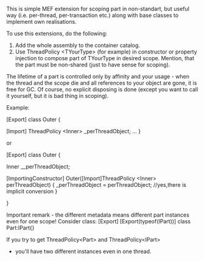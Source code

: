This is simple MEF extension for scoping part in non-standart, but useful way (i.e. per-thread, per-transaction etc.) along with base classes to implement own realisations.

To use this extensions, do the following:
1. Add the whole assembly to the container catalog.
2. Use ThreadPolicy &lt;TYourType&gt; (for example) in constructor or property injection to compose part of TYourType in desired scope.
   Mention, that the part must be non-shared (just to have sense for scoping).

The lifetime of a part is controlled only by affinity and your usage - when the thread and the scope die and all references to your object are gone, 
it is free for GC. Of course, no explicit disposing is done (except you want to call it yourself, but it is bad thing in scoping).

Example:

[Export]
class Outer
{

  [Import]
  ThreadPolicy &lt;Inner&gt; _perThreadObject;
  ...
}

or 

[Export]
class Outer
{

  Inner __perThreadObject;

  [ImportingConstructor]
  Outer([Import]ThreadPolicy &lt;Inner&gt; perThreadObject)
  {
      _perThreadObject = perThreadObject; //yes,there is implicit conversion
  }
  
}

Important remark - the different metadata means different part instances even for one scope!
Consider class:
[Export]
[Export(typeof(IPart))]
class Part:IPart{}

If you try to get ThreadPolicy&lt;Part&gt; and ThreadPolicy&lt;IPart&gt; 
- you'll have two different instances even in one thread.
